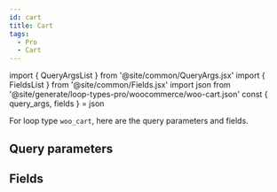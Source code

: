 ```yaml
---
id: cart
title: Cart
tags:
  - Pro
  - Cart
---
```

import { QueryArgsList } from '@site/common/QueryArgs.jsx'
import { FieldsList } from '@site/common/Fields.jsx'
import json from '@site/generate/loop-types-pro/woocommerce/woo-cart.json'
const { query_args, fields } = json

For loop type `woo_cart`, here are the query parameters and fields.

## Query parameters

<QueryArgsList args={query_args} />

## Fields

<FieldsList fields={fields} />
